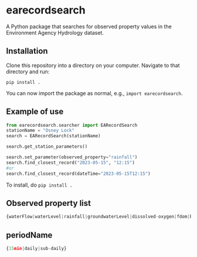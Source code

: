 # earecordsearch
A Python package that searches for observed property values in the Environment Agency Hydrology dataset.


## Installation 

Clone this repository into a directory on your computer. Navigate to that directory and run: 

```
pip install .
```

You can now import the package as normal, e.g., `import earecordsearch`.

## Example of use
```python
from earecordsearch.searcher import EARecordSearch
stationName = "Osney Lock"
search = EARecordSearch(stationName)

search.get_station_parameters()

search.set_parameter(observed_property="rainfall")
search.find_closest_record("2023-05-15", "12:15")
#or
search.find_closest_record(dateTime="2023-05-15T12:15")
```

To install, do `pip install .`

## Observed property list
```python
{waterFlow|waterLevel|rainfall|groundwaterLevel|dissolved-oxygen|fdom|bga|turbidity|chlorophyll|conductivity|temperature|ammonium|nitrate|ph}
```
## periodName
```python
{15min|daily|sub-daily}
```
